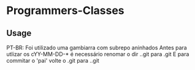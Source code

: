 # Programmers-Classes

## Usage
PT-BR:
	Foi utilizado uma gambiarra com subrepo aninhados
	Antes para utlizar os cYY-MM-DD-* é necessário renomar o dir ..git para .git
	E para commitar o 'pai' volte o .git para ..git
